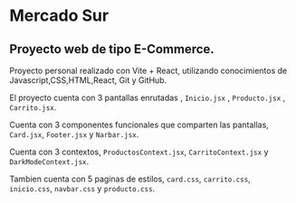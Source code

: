 # Mercado Sur

## Proyecto web de tipo E-Commerce.

Proyecto personal realizado con Vite + React, utilizando conocimientos de Javascript,CSS,HTML,React, Git y GitHub.

El proyecto cuenta con 3 pantallas enrutadas , `Inicio.jsx` , `Producto.jsx` , `Carrito.jsx`.

Cuenta con 3 componentes funcionales que comparten las pantallas, `Card.jsx`, `Footer.jsx` y `Narbar.jsx`.

Cuenta con 3 contextos, `ProductosContext.jsx`, `CarritoContext.jsx` y `DarkModeContext.jsx`.

Tambien cuenta con 5 paginas de estilos, `card.css`, `carrito.css`, `inicio.css`, `navbar.css` y `producto.css`.